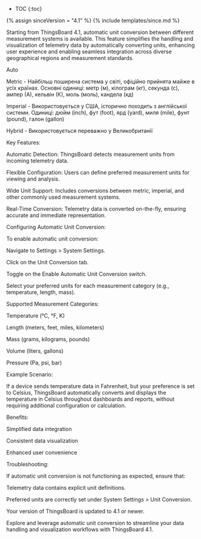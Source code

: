 * TOC
{:toc}

{% assign sinceVersion = "4.1" %}
{% include templates/since.md %}

Starting from ThingsBoard 4.1, automatic unit conversion between different measurement systems is available. This feature simplifies the handling and visualization of telemetry data by automatically converting units, enhancing user experience and enabling seamless integration across diverse geographical regions and measurement standards.


Auto

Metric - Найбільш поширена система у світі, офіційно прийнята майже в усіх країнах. Основні одиниці: метр (м), кілограм (кг), секунда (с), ампер (А), кельвін (К), моль (моль), кандела (кд)

Imperial - Використовується у США, історично походить з англійської системи. Одиниці: дюйм (inch), фут (foot), ярд (yard), миля (mile), фунт (pound), галон (gallon)

Hybrid - Використовується переважно у Великобританії


Key Features:

Automatic Detection: ThingsBoard detects measurement units from incoming telemetry data.

Flexible Configuration: Users can define preferred measurement units for viewing and analysis.

Wide Unit Support: Includes conversions between metric, imperial, and other commonly used measurement systems.

Real-Time Conversion: Telemetry data is converted on-the-fly, ensuring accurate and immediate representation.

Configuring Automatic Unit Conversion:

To enable automatic unit conversion:

Navigate to Settings > System Settings.

Click on the Unit Conversion tab.

Toggle on the Enable Automatic Unit Conversion switch.

Select your preferred units for each measurement category (e.g., temperature, length, mass).

Supported Measurement Categories:

Temperature (°C, °F, K)

Length (meters, feet, miles, kilometers)

Mass (grams, kilograms, pounds)

Volume (liters, gallons)

Pressure (Pa, psi, bar)

Example Scenario:

If a device sends temperature data in Fahrenheit, but your preference is set to Celsius, ThingsBoard automatically converts and displays the temperature in Celsius throughout dashboards and reports, without requiring additional configuration or calculation.

Benefits:

Simplified data integration

Consistent data visualization

Enhanced user convenience

Troubleshooting:

If automatic unit conversion is not functioning as expected, ensure that:

Telemetry data contains explicit unit definitions.

Preferred units are correctly set under System Settings > Unit Conversion.

Your version of ThingsBoard is updated to 4.1 or newer.

Explore and leverage automatic unit conversion to streamline your data handling and visualization workflows with ThingsBoard 4.1.